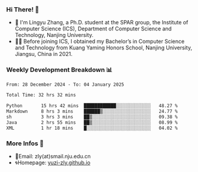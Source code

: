 ### Hi There! 👋 
- 🐳 I'm Lingyu Zhang, a Ph.D. student at the SPAR group, the Institute of Computer Science (ICS), Department of Computer Science and Technology, Nanjing University.
- 🧑‍🎓 Before joining ICS, I obtained my Bachelor’s in Computer Science and Technology from Kuang Yaming Honors School, Nanjing University, Jiangsu, China in 2021.

### Weekly Development Breakdown :bar_chart:

<!--START_SECTION:waka-->

```txt
From: 28 December 2024 - To: 04 January 2025

Total Time: 32 hrs 32 mins

Python       15 hrs 42 mins  ████████████░░░░░░░░░░░░░   48.27 %
Markdown     8 hrs 3 mins    ██████▒░░░░░░░░░░░░░░░░░░   24.77 %
sh           3 hrs 3 mins    ██▒░░░░░░░░░░░░░░░░░░░░░░   09.38 %
Java         2 hrs 55 mins   ██▒░░░░░░░░░░░░░░░░░░░░░░   08.99 %
XML          1 hr 18 mins    █░░░░░░░░░░░░░░░░░░░░░░░░   04.02 %
```

<!--END_SECTION:waka-->

<!--
### Github Contributions :octocat:

![](https://raw.githubusercontent.com/yuzi-zly/yuzi-zly/output/github-contribution-grid-snake.svg)              
-->

### More Infos 📖

- 📧Email: zly(at)smail.nju.edu.cn
- 🌀Homepage: [yuzi-zly.github.io](https://yuzi-zly.github.io/)
